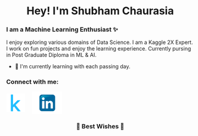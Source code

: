 

<!--
### Hi there 👋
**zyper26/zyper26** is a ✨ _special_ ✨ repository because its `README.md` (this file) appears on your GitHub profile.

Here are some ideas to get you started:

- 🔭 I’m currently working on ...
- 🌱 I’m currently learning ...
- 👯 I’m looking to collaborate on ...
- 🤔 I’m looking for help with ...
- 💬 Ask me about ...
- 📫 How to reach me: ...
- 😄 Pronouns: ...
- ⚡ Fun fact: ...
-->

<h1 align="center">Hey! I'm Shubham Chaurasia</h1>

### I am a Machine Learning Enthusiast ✨
I enjoy exploring various domains of Data Science. I am a Kaggle 2X Expert. I work on fun projects and enjoy the learning experience. Currently pursing in Post Graduate Diploma in ML & AI. 

- 🌱 I'm currently learning with each passing day.



### Connect with me:


<a href="https://www.kaggle.com/zyper26"><img align="center" src="https://github.com/zyper26/zyper26/blob/main/kaggle_logo.png?raw=true" alt="Kaggle" height="50" width="50" /></a>  &nbsp; &nbsp;    <a href="https://www.linkedin.com/in/shubham-chaurasia-67756b99/"><img align="center" src="https://github.com/zyper26/zyper26/blob/main/Linkedin_logo.png?raw=true" alt="LinkedIn" height="60" width="80" /></a>

<h3 align="center">🌈 Best Wishes 🌈</h3>
